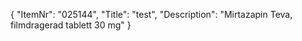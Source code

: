 {
  "ItemNr": "025144",
  "Title": "test",
  "Description": "Mirtazapin Teva, filmdragerad tablett 30 mg"
}
